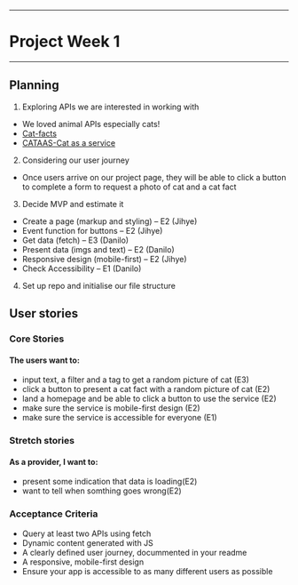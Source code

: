 <!-- ---
# tiger-not-a-cat
![image description](https://i.pinimg.com/originals/4b/ae/e9/4baee94ad8634680ebd9cbf372f9888e.gif)
<br>
Danilo and Ji's Cat project
--- -->

---

# Project Week 1

---

## Planning

1. Exploring APIs we are interested in working with

- We loved animal APIs especially cats!
- [Cat-facts](https://alexwohlbruck.github.io/cat-facts/)
- [CATAAS-Cat as a service](https://cataas.com/#/)

2. Considering our user journey

- Once users arrive on our project page, they will be able to click a button to complete a form to request a photo of cat and a cat fact

3. Decide MVP and estimate it

- Create a page (markup and styling) – E2 (Jihye)
- Event function for buttons – E2 (Jihye)
- Get data (fetch) – E3 (Danilo)
- Present data (imgs and text) – E2 (Danilo)
- Responsive design (mobile-first) – E2 (Jihye)
- Check Accessibility – E1 (Danilo)

4. Set up repo and initialise our file structure

## User stories

### Core Stories

#### The users want to:

- input text, a filter and a tag to get a random picture of cat (E3)
- click a button to present a cat fact with a random picture of cat (E2)
- land a homepage and be able to click a button to use the service (E2)
- make sure the service is mobile-first design (E2)
- make sure the service is accessible for everyone (E1)

### Stretch stories

#### As a provider, I want to:

- present some indication that data is loading(E2)
- want to tell when somthing goes wrong(E2)

### Acceptance Criteria

- Query at least two APIs using fetch
- Dynamic content generated with JS
- A clearly defined user journey, docummented in your readme
- A responsive, mobile-first design
- Ensure your app is accessible to as many different users as possible

